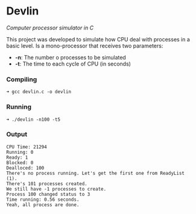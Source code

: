 # Devlin
*Computer processor simulator in C*

This project was developed to simulate how CPU deal with processes in a basic level. Is a mono-processor that receives two parameters:

- **-n**: The number o processes to be simulated
- **-t**: The time to each cycle of CPU (in seconds)

### Compiling

```shell
➜ gcc devlin.c -o devlin
```

### Running

```shell
➜ ./devlin -n100 -t5
```

### Output

```
CPU Time: 21294
Running: 0
Ready: 1
Blocked: 0
Dealloced: 100
There's no process running. Let's get the first one from ReadyList (1).
There's 101 processes created.
We still have -1 processes to create.
Process 100 changed status to 3
Time running: 0.56 seconds.
Yeah, all process are done.
```
